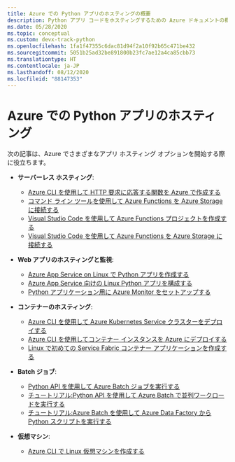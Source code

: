 ```yaml
---
title: Azure での Python アプリのホスティングの概要
description: Python アプリ コードをホスティングするための Azure ドキュメントの概要に関する資料のインデックス。
ms.date: 05/28/2020
ms.topic: conceptual
ms.custom: devx-track-python
ms.openlocfilehash: 1fa1f47355c6dac81d94f2a10f92b65c471be432
ms.sourcegitcommit: 5051b25ad32be891800b23fc7ae12a4ca85cbb73
ms.translationtype: HT
ms.contentlocale: ja-JP
ms.lasthandoff: 08/12/2020
ms.locfileid: "88147353"
---
```

# <a name="hosting-python-apps-on-azure"></a>Azure での Python アプリのホスティング

次の記事は、Azure でさまざまなアプリ ホスティング オプションを開始する際に役立ちます。

- **サーバーレス ホスティング**:
  - [Azure CLI を使用して HTTP 要求に応答する関数を Azure で作成する](/azure/azure-functions/functions-create-first-azure-function-azure-cli?pivots=programming-language-python)
  - [コマンド ライン ツールを使用して Azure Functions を Azure Storage に接続する](/azure/azure-functions/functions-add-output-binding-storage-queue-cli?tabs=bash%2Cbrowser&pivots=programming-language-python)
  - [Visual Studio Code を使用して Azure Functions プロジェクトを作成する](/azure/azure-functions/functions-create-first-function-vs-code?pivots=programming-language-python)
  - [Visual Studio Code を使用して Azure Functions を Azure Storage に接続する](/azure/azure-functions/functions-add-output-binding-storage-queue-vs-code?pivots=programming-language-python)
  
- **Web アプリのホスティングと監視**:
  - [Azure App Service on Linux で Python アプリを作成する](/azure/app-service/quickstart-python)
  - [Azure App Service 向けの Linux Python アプリを構成する](/azure/app-service/configure-language-python)
  - [Python アプリケーション用に Azure Monitor をセットアップする](/azure/azure-monitor/app/opencensus-python)

- **コンテナーのホスティング**:
  - [Azure CLI を使用して Azure Kubernetes Service クラスターをデプロイする](/azure/aks/kubernetes-walkthrough)
  - [Azure CLI を使用してコンテナー インスタンスを Azure にデプロイする](/azure/container-instances/container-instances-quickstart)
  - [Linux で初めての Service Fabric コンテナー アプリケーションを作成する](/azure/service-fabric/service-fabric-get-started-containers-linux)

- **Batch ジョブ**:
  - [Python API を使用して Azure Batch ジョブを実行する](/azure/batch/quick-run-python)
  - [チュートリアル:Python API を使用して Azure Batch で並列ワークロードを実行する](/azure/batch/tutorial-parallel-python)
  - [チュートリアル:Azure Batch を使用して Azure Data Factory から Python スクリプトを実行する](/azure/batch/tutorial-run-python-batch-azure-data-factory)

- **仮想マシン**:
  - [Azure CLI で Linux 仮想マシンを作成する](/azure/virtual-machines/linux/quick-create-cli)
